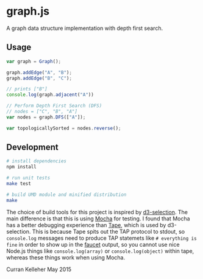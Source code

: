 # graph.js

A graph data structure implementation with depth first search.

## Usage

```javascript
var graph = Graph();

graph.addEdge("A", "B");
graph.addEdge("B", "C");

// prints ["B"]
console.log(graph.adjacent("A"))

// Perform Depth First Search (DFS)
// nodes = ["C", "B", "A"]
var nodes = graph.DFS(["A"]);

var topologicallySorted = nodes.reverse();
```

## Development

```bash
# install dependencies
npm install

# run unit tests
make test

# build UMD module and minified distribution
make
```

The choice of build tools for this project is inspired by [d3-selection](https://github.com/d3/d3-selection). The main difference is that this is using [Mocha](http://mochajs.org/) for testing. I found that Mocha has a better debugging experience than [Tape](https://npmjs.org/package/tape), which is used by d3-selection. This is because Tape spits out the TAP protocol to stdout, so `console.log` messages need to produce TAP statemets like `# everything is fine` in order to show up in the [faucet](https://www.npmjs.com/package/faucet) output, so you cannot use nice Node.js things like `console.log(array)` or `console.log(object)` within tape, whereas these things work when using Mocha.

Curran Kelleher May 2015
